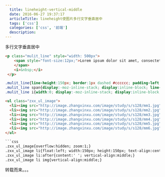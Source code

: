 ```yaml
---
  title: lineheight-vertical-middle
  date: 2016-06-27 19:37:17
  articleTitle: lineheight使图片多行文字垂直居中
  tags: ['css']
  categories: ['css', '前端']
  description:
---
```



多行文字垂直居中

```html
<p class="mulit_line" style="width: 500px">
    <span style="font-size:12px;">Lorem ipsum dolor sit amet, consectetur adipisicing elit. Nemo voluptatum beatae officiis doloribus culpa et autem velit voluptatem quidem non, tempora, pariatur veritatis quaerat. Iste nisi nemo omnis, repellendus facilis.Lorem ipsum dolor sit amet, consectetur adipisicing elit. Nemo voluptatum beatae officiis doloribus culpa et autem velit voluptatem quidem non, tempora, pariatur veritatis quaerat. Iste nisi nemo omnis, repellendus facilis.
    </span>
    <i>&nbsp;</i>
 </p>
```

```css
.mulit_line{line-height:150px; border:1px dashed #cccccc; padding-left:5px;}
.mulit_line span{display:-moz-inline-stack; display:inline-block; line-height:1.4em; vertical-align:middle;}
.mulit_line i{width:0; display:-moz-inline-stack; display:inline-block; vertical-align:middle; font-size:0;}
```

```html
<ul class="zxx_ul_image">
  <li><img src="http://image.zhangxinxu.com/image/study/s/s128/mm1.jpg" /></li>
  <li><img src="http://image.zhangxinxu.com/image/study/s/s128/mm2.jpg" /></li>
  <li><img src="http://image.zhangxinxu.com/image/study/s/s128/mm3.jpg" /></li>
  <li><img src="http://image.zhangxinxu.com/image/study/s/s128/mm4.jpg" /></li>
  <li><img src="http://image.zhangxinxu.com/image/study/s/s128/mm5.jpg" /></li>
  <li><img src="http://image.zhangxinxu.com/image/study/s/s128/mm6.jpg" /></li>
</ul>

```css
.zxx_ul_image{overflow:hidden; zoom:1;}
.zxx_ul_image li{float:left; width:150px; height:150px; text-align:center; line-height:150px; *font-size:125px;}
.zxx_ul_image li:after{content:' '; vertical-align:middle;}
.zxx_ul_image li img{vertical-align:middle;}
```
转载而来。。。


